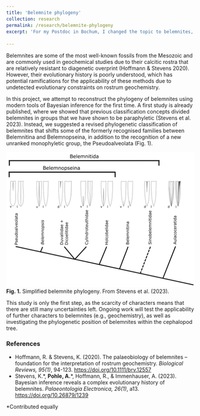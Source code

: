 ```yaml
---
title: 'Belemnite phylogeny'
collection: research
permalink: /research/belemnite-phylogeny
excerpt: 'For my Postdoc in Bochum, I changed the topic to belemnites, which suffer from similar problems as other groups of fossil cephalopods in that phylogenetic methods are rarely applied. The goal of this project is to better understand the evolutionary relationships of belemnites and their relationships to other coleoids based on modern quantitative methods.'

---
```


Belemnites are some of the most well-known fossils from the Mesozoic and are commonly used in geochemical studies due to their calcitic rostra that are relatively resistant to diagenetic overprint (Hoffmann & Stevens 2020). However, their evolutionary history is poorly understood, which has potential ramifications for the applicability of these methods due to undetected evolutionary constraints on rostrum geochemistry.

In this project, we attempt to reconstruct the phylogeny of belemnites using modern tools of Bayesian inference for the first time. A first study is already published, where we showed that previous classification concepts divided belemnites in groups that we have shown to be paraphyletic (Stevens et al. 2023). Instead, we suggested a revised phylogenetic classification of belemnites that shifts some of the formerly recognised families between Belemnitina and Belemnopseina, in addition to the recognition of a new unranked monophyletic group, the Pseudoalveolata (Fig. 1).

![Belemnite phylogeny](/images/belemnite-phylo.png)
**Fig. 1.** Simplified belemnite phylogeny. From Stevens et al. (2023).

This study is only the first step, as the scarcity of characters means that there are still many uncertainties left. Ongoing work will test the applicability of further characters to belemnites (e.g., geochemistry), as well as investigating the phylogenetic position of belemnites within the cephalopod tree.

### References
- Hoffmann, R. & Stevens, K. (2020). The palaeobiology of belemnites – foundation for the interpretation of rostrum geochemistry. *Biological Reviews, 95(1)*, 94-123. <https://doi.org/10.1111/brv.12557>
- Stevens, K.\*, **Pohle, A.**\*, Hoffmann, R., & Immenhauser, A. (2023). Bayesian inference reveals a complex evolutionary history of belemnites. *Palaeontologia Electronica, 26(1)*, a13. <https://doi.org/10.26879/1239>

\*Contributed equally